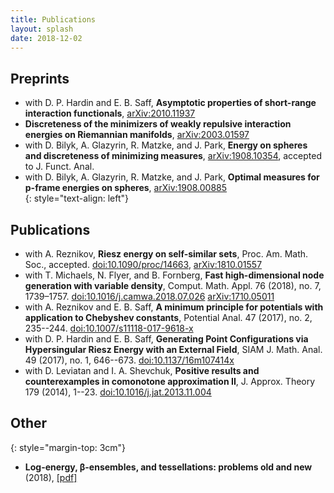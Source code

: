 ```yaml
---
title: Publications
layout: splash
date: 2018-12-02
---
```


## Preprints
* with D. P. Hardin and E. B. Saff, **Asymptotic properties of short-range interaction functionals**,  [arXiv:2010.11937](http://arxiv.org/abs/2010.11937) <br> 
* **Discreteness of the minimizers of weakly repulsive interaction energies on Riemannian manifolds**, [arXiv:2003.01597](https://arxiv.org/abs/2003.01597)<br>
* with D. Bilyk, A. Glazyrin, R. Matzke, and J. Park, **Energy on spheres and discreteness of minimizing measures**, [arXiv:1908.10354](https://arxiv.org/abs/1908.10354), accepted to J. Funct. Anal.<br>
* with D. Bilyk, A. Glazyrin, R. Matzke, and J. Park, **Optimal measures for p-frame energies on spheres**, [arXiv:1908.00885](https://arxiv.org/abs/1908.00885)<br>
{: style="text-align: left"}
## Publications
* with A. Reznikov, **Riesz energy on self-similar sets**, Proc.  Am.  Math.  Soc., accepted. 
[doi:10.1090/proc/14663](https://doi.org/10.1090/proc/14663),
[arXiv:1810.01557](https://arxiv.org/abs/1810.01557)<br>
* with T. Michaels, N. Flyer, and B. Fornberg, **Fast high-dimensional node generation with variable density**, Comput. Math. Appl. 76 (2018), no. 7, 1739–1757. 
[doi:10.1016/j.camwa.2018.07.026](https://doi.org/10.1016/j.camwa.2018.07.026)
[arXiv:1710.05011](https://arxiv.org/abs/1710.05011)<br>
* with A. Reznikov and E. B. Saff, **A minimum principle for potentials with application to Chebyshev constants**, Potential Anal.  47  (2017),  no. 2, 235--244. 
[doi:10.1007/s11118-017-9618-x](https://doi.org/10.1007/s11118-017-9618-x) <br>
* with D. P. Hardin and E. B. Saff, **Generating Point Configurations via Hypersingular Riesz Energy with an External Field**, SIAM J. Math. Anal.  49  (2017),  no. 1, 646--673. 
[doi:10.1137/16m107414x](https://doi.org/10.1137/16M107414X)<br>
* with D. Leviatan and I. A. Shevchuk, **Positive results and counterexamples in comonotone approximation II**, J. Approx. Theory  179  (2014), 1--23.  [doi:10.1016/j.jat.2013.11.004](https://doi.org/10.1016/j.jat.2013.11.004)<br>

## Other
{: style="margin-top: 3cm"}

* **Log-energy, β-ensembles, and tessellations: problems old and new** (2018), [\[pdf\]](../assets/pdf/ICERM18problems.pdf)<br>
